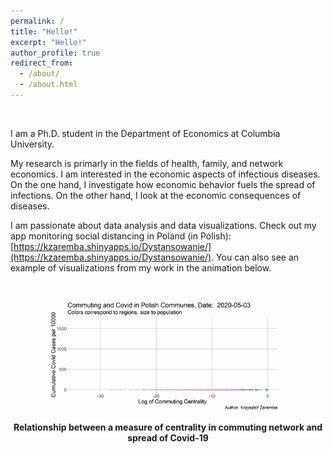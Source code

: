 ```yaml
---
permalink: /
title: "Hello!"
excerpt: "Hello!"
author_profile: true
redirect_from: 
  - /about/
  - /about.html
---
```



<br>

I am a Ph.D. student in the Department of Economics at Columbia University. 

My research is primarly in the fields of health, family, and network economics. I am interested in the economic aspects of infectious diseases. On the one hand, I investigate how economic behavior fuels the spread of infections. On the other hand, I look at the economic consequences of diseases. 

I am passionate about data analysis and data visualizations. Check out my app monitoring social distancing in Poland (in Polish): [https://kzaremba.shinyapps.io/Dystansowanie/](https://kzaremba.shinyapps.io/Dystansowanie/). You can also see an example of visualizations from my work in the animation below. 

<br>



<p align="center">
<img src="/images/Centrality_animated_cc.gif" width="75%"> 
</p>

<p align="center">
<b>Relationship between a measure of centrality in commuting network and spread of Covid-19</b>
</p>
